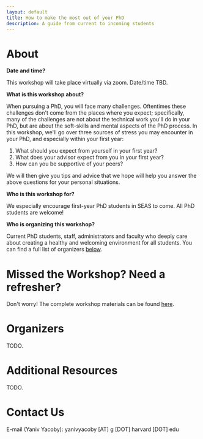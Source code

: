 ```yaml
---
layout: default
title: How to make the most out of your PhD
description: A guide from current to incoming students
---
```



# About

**Date and time?**

This workshop will take place virtually via zoom. Date/time TBD.

**What is this workshop about?**

When pursuing a PhD, you will face many challenges.
Oftentimes these challenges don't come from the places where you expect;
specifically, many of the challenges are not about the technical work you'll do in your PhD,
but are about the soft-skills and mental aspects of the PhD process.
In this workshop, we'll go over three sources of stress you may encounter in your PhD,
and especially within your first year:

1. What should you expect from yourself in your first year?
2. What does your advisor expect from you in your first year?
3. How can you be supportive of your peers?

We will then give you tips and advice that we hope will help you
answer the above questions for your personal situations. 

**Who is this workshop for?**

We especially encourage first-year PhD students in SEAS to come. All PhD students are welcome!

**Who is organizing this workshop?**

Current PhD students, staff, administrators and faculty who deeply care about
creating a healthy and welcoming environment for all students. 
You can find a full list of organizers [below](#organizers).


# Missed the Workshop? Need a refresher?

Don't worry! The complete workshop materials can be found [here](./guide.html).


# Organizers    

TODO.


# Additional Resources

TODO.


# Contact Us

E-mail (Yaniv Yacoby): yanivyacoby [AT] g [DOT] harvard [DOT] edu
